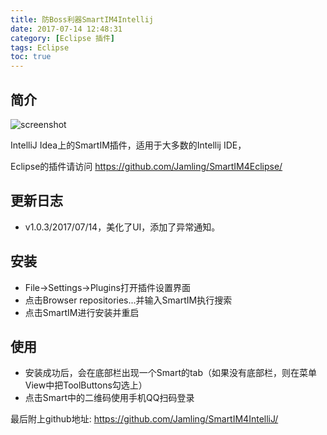 ```yaml
---
title: 防Boss利器SmartIM4Intellij
date: 2017-07-14 12:48:31
category: [Eclipse 插件]
tags: Eclipse
toc: true
---
```


## 简介

![screenshot](https://raw.githubusercontent.com/Jamling/SmartIM4IntelliJ/master/screenshot.png)

IntelliJ Idea上的SmartIM插件，适用于大多数的Intellij IDE，

Eclipse的插件请访问 https://github.com/Jamling/SmartIM4Eclipse/

## 更新日志

- v1.0.3/2017/07/14，美化了UI，添加了异常通知。

## 安装

- File->Settings->Plugins打开插件设置界面
- 点击Browser repositories...并输入SmartIM执行搜索
- 点击SmartIM进行安装并重启

## 使用

- 安装成功后，会在底部栏出现一个Smart的tab（如果没有底部栏，则在菜单View中把ToolButtons勾选上）
- 点击Smart中的二维码使用手机QQ扫码登录

最后附上github地址: https://github.com/Jamling/SmartIM4IntelliJ/
